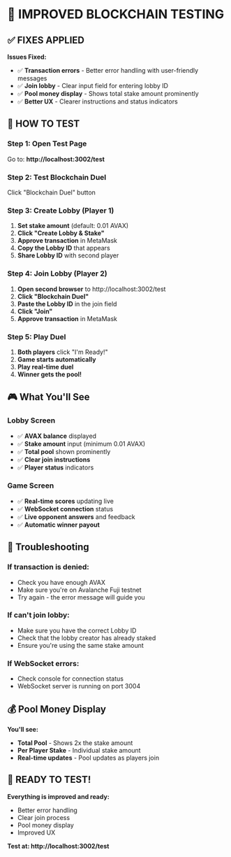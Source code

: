 # 🚀 **IMPROVED BLOCKCHAIN TESTING**

## ✅ **FIXES APPLIED**

**Issues Fixed:**
- ✅ **Transaction errors** - Better error handling with user-friendly messages
- ✅ **Join lobby** - Clear input field for entering lobby ID
- ✅ **Pool money display** - Shows total stake amount prominently
- ✅ **Better UX** - Clearer instructions and status indicators

## 🎯 **HOW TO TEST**

### **Step 1: Open Test Page**
Go to: **http://localhost:3002/test**

### **Step 2: Test Blockchain Duel**
Click "Blockchain Duel" button

### **Step 3: Create Lobby (Player 1)**
1. **Set stake amount** (default: 0.01 AVAX)
2. **Click "Create Lobby & Stake"**
3. **Approve transaction** in MetaMask
4. **Copy the Lobby ID** that appears
5. **Share Lobby ID** with second player

### **Step 4: Join Lobby (Player 2)**
1. **Open second browser** to http://localhost:3002/test
2. **Click "Blockchain Duel"**
3. **Paste the Lobby ID** in the join field
4. **Click "Join"**
5. **Approve transaction** in MetaMask

### **Step 5: Play Duel**
1. **Both players** click "I'm Ready!"
2. **Game starts automatically**
3. **Play real-time duel**
4. **Winner gets the pool!**

## 🎮 **What You'll See**

### **Lobby Screen**
- ✅ **AVAX balance** displayed
- ✅ **Stake amount** input (minimum 0.01 AVAX)
- ✅ **Total pool** shown prominently
- ✅ **Clear join instructions**
- ✅ **Player status** indicators

### **Game Screen**
- ✅ **Real-time scores** updating live
- ✅ **WebSocket connection** status
- ✅ **Live opponent answers** and feedback
- ✅ **Automatic winner payout**

## 🔧 **Troubleshooting**

### **If transaction is denied:**
- Check you have enough AVAX
- Make sure you're on Avalanche Fuji testnet
- Try again - the error message will guide you

### **If can't join lobby:**
- Make sure you have the correct Lobby ID
- Check that the lobby creator has already staked
- Ensure you're using the same stake amount

### **If WebSocket errors:**
- Check console for connection status
- WebSocket server is running on port 3004

## 💰 **Pool Money Display**

**You'll see:**
- **Total Pool** - Shows 2x the stake amount
- **Per Player Stake** - Individual stake amount
- **Real-time updates** - Pool updates as players join

## 🚀 **READY TO TEST!**

**Everything is improved and ready:**
- Better error handling
- Clear join process
- Pool money display
- Improved UX

**Test at: http://localhost:3002/test**
